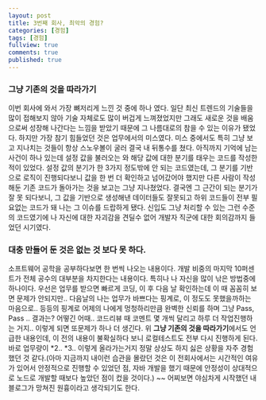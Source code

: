 ```yaml
---
layout: post
title: 3번째 회사, 최악의 경험?
categories: [경험]
tags: [경험]
fullview: true
comments: true
published: true
---
```


### 그냥 기존의 것을 따라가기

 이번 회사에 와서 가장 뼈저리게 느낀 것 중에 하나 였다. 일단 최신 트렌드의 기술들을 많이 접해보지 않아 기술 자체로도 많이 버겁게 느껴졌었지만 그래도 새로운 것을 배움으로써 성장해 나간다는 느낌을 받았기 때문에 그 나름대로의 참을 수 있는 이유가 됐었다.
하지만 가장 참기 힘들었던 것은 업무에서의 미스였다. 미스 중에서도 특히 그냥 보고 지나치는 것들이 항상 스노우볼이 굴러 결국 내 뒤통수를 쳤다. 아직까지 기억에 남는 사건이 하나 있는데 설정 값을 불러오는 와 해당 값에 대한 분기를 태우는 코드를 작성한 적이 있었다.
설정 값의 분기가 한 3가지 정도밖에 안 되는 코드였는데, 그 분기를 기반으로 로직이 진행되다보니 값을 한 번 더 확인하고 넘어갔어야 했지만 다른 사람이 작성해둔 기존 코드가 돌아가는 것을 보고는 그냥 지나쳤었다. 결국엔 그 근간이 되는 분기가 잘 못 되다보니, 그 값을 기반으로 생성해낸 데이터들도 잘못되고 하위 코드들이 전부 필요없는 코드가 돼 나는 그 이슈를 드랍하게 됐다. 신입도 그냥 처리할 수 있는 그런 수준의 코드였기에 나 자신에 대한 자괴감을 견딜수 없어 개발자 직군에 대한 회의감까지 들었던 시기였다.


### 대충 만들어 둔 것은 없는 것 보다 못 하다.

 소프트웨어 공학을 공부하다보면 한 번씩 나오는 내용이다. 개발 비중의 마지막 10퍼센트가 전체 공수의 대부분을 차지한다는 내용이다. 특히나 나 자신을 많이 낚은 방법중에 하나이다. 우선은 업무를 받으면 빠르게 코딩, 이 후 다음 날 확인하는데 이 때 꼼꼼히 보면 문제가 안되지만.. 다음날의 나는 업무가 바쁘다는 핑계로, 이 정도도 못했을까하는 마음으로.. 등등의 핑계로 어제의 나에게 멍청하리만큼 완벽한 신뢰를 하며 그냥 Pass, Pass .. 결과는? 어떻긴 어때.. 코드리뷰 때 코멘트 몇 개씩 달리고 하루 더 작업진행하는 거지.. 이렇게 되면 또문제가 하나 더 생긴다. 위 **그냥 기존의 것을 따라가기**에서도 언급한 내용인데, 이 전의 내용이 불확실하다 보니 로컬테스트도 전부 다시 진행하게 된다. 바로 업무량이 *2.. *3.. 이렇게 올라가는거지 정말 상상도 하지 싫은 상황을 자주 경험했던 것 같다.(아마 지금까지 내이런 습관을 몰랐던 것은 이 전회사에서는 시간적인 여유가 있어서 안정적으로 진행할 수 있었던 점, 자바 개발을 했기 때문에 안정성이 상대적으로 노드로 개발할 때보다 높았던 점이 컸을 것이다.)
~~ 어찌보면 야심차게 시작했던 내 블로그가 망쳐진 원흉이라고 생각되기도 한다.
